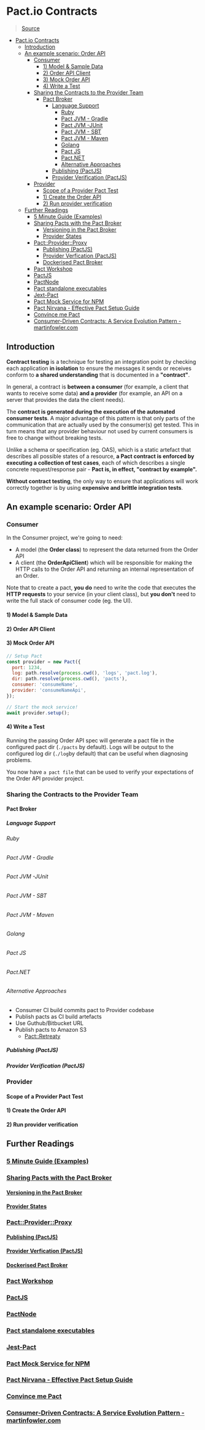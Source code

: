 # Pact.io Contracts

> [Source](https://docs.pact.io/)

<!-- @import "[TOC]" {cmd="toc" depthFrom=1 depthTo=6 orderedList=false} -->

<!-- code_chunk_output -->

- [Pact.io Contracts](#pactio-contracts)
  - [Introduction](#introduction)
  - [An example scenario: Order API](#an-example-scenario-order-api)
    - [Consumer](#consumer)
      - [1) Model & Sample Data](#1-model-sample-data)
      - [2) Order API Client](#2-order-api-client)
      - [3) Mock Order API](#3-mock-order-api)
      - [4) Write a Test](#4-write-a-test)
    - [Sharing the Contracts to the Provider Team](#sharing-the-contracts-to-the-provider-team)
      - [Pact Broker](#pact-broker)
        - [Language Support](#language-support)
          - [Ruby](#ruby)
          - [Pact JVM - Gradle](#pact-jvm-gradle)
          - [Pact JVM -JUnit](#pact-jvm-junit)
          - [Pact JVM - SBT](#pact-jvm-sbt)
          - [Pact JVM - Maven](#pact-jvm-maven)
          - [Golang](#golang)
          - [Pact JS](#pact-js)
          - [Pact.NET](#pactnet)
          - [Alternative Approaches](#alternative-approaches)
        - [Publishing (PactJS)](#publishing-pactjs)
        - [Provider Verification (PactJS)](#provider-verification-pactjs)
    - [Provider](#provider)
      - [Scope of a Provider Pact Test](#scope-of-a-provider-pact-test)
      - [1) Create the Order API](#1-create-the-order-api)
      - [2) Run provider verification](#2-run-provider-verification)
  - [Further Readings](#further-readings)
    - [5 Minute Guide (Examples)](#5-minute-guide-exampleshttpsdocspactio5-minute-getting-started-guide)
    - [Sharing Pacts with the Pact Broker](#sharing-pacts-with-the-pact-brokerhttpsdocspactiogetting_startedsharing_pacts)
      - [Versioning in the Pact Broker](#versioning-in-the-pact-brokerhttpsdocspactiogetting_startedversioning_in_the_pact_brokerversioning-in-the-pact-broker)
      - [Provider States](#provider-stateshttpsdocspactiogetting_startedprovider_states)
    - [Pact::Provider::Proxy](#pactproviderproxyhttpsgithubcompact-foundationpact-provider-proxy)
      - [Publishing (PactJS)](#publishing-pactjshttpsgithubcompact-foundationpact-jspublishing-pacts-to-a-broker)
      - [Provider Verfication (PactJS)](#provider-verfication-pactjshttpsgithubcompact-foundationpact-jsprovider-api-testing)
      - [Dockerised Pact Broker](#dockerised-pact-brokerhttpsgithubcompact-foundationpact-broker-docker)
    - [Pact Workshop](#pact-workshophttpsgithubcompact-foundationpact-workshop-js)
    - [PactJS](#pactjshttpsgithubcompact-foundationpact-js)
    - [PactNode](#pactnodehttpsgithubcompact-foundationpact-node)
    - [Pact standalone executables](#pact-standalone-executableshttpsgithubcompact-foundationpact-ruby-standalonereleases)
    - [Jext-Pact](#jext-pacthttpsgithubcompact-foundationjest-pact)
    - [Pact Mock Service for NPM](#pact-mock-service-for-npmhttpsgithubcompact-foundationpact-mock-service-npm)
    - [Pact Nirvana - Effective Pact Setup Guide](#pact-nirvana-effective-pact-setup-guidehttpsdocspactiopact_nirvana)
    - [Convince me Pact](#convince-me-pacthttpsdocspactiofaqconvinceme)
    - [Consumer-Driven Contracts: A Service Evolution Pattern - martinfowler.com](#consumer-driven-contracts-a-service-evolution-pattern-martinfowlercomhttpsmartinfowlercomarticlesconsumerdrivencontractshtml)

<!-- /code_chunk_output -->

## Introduction

**Contract testing** is a technique for testing an integration point by checking
each application **in isolation** to ensure the messages it sends or receives
conform to **a shared understanding** that is documented in a **"contract"**.

In general, a contract is **between a consumer** (for example, a client that
wants to receive some data) **and a provider** (for example, an API on a server
that provides the data the client needs).

The **contract is generated during the execution of the automated consumer
tests**. A major advantage of this pattern is that only parts of the
communication that are actually used by the consumer(s) get tested. This in turn
means that any provider behaviour not used by current consumers is free to
change without breaking tests.

Unlike a schema or specification (eg. OAS), which is a static artefact that
describes all possible states of a resource, **a Pact contract is enforced by
executing a collection of test cases**, each of which describes a single
concrete request/response pair - **Pact is, in effect, "contract by example".**

**Without contract testing**, the only way to ensure that applications will work
correctly together is by using **expensive and brittle integration tests**.

## An example scenario: Order API

### Consumer

In the Consumer project, we're going to need:

- A model (the **Order class**) to represent the data returned from the Order
  API
- A client (the **OrderApiClient**) which will be responsible for making the
  HTTP calls to the Order API and returning an internal representation of an
  Order.

Note that to create a pact, **you** **do** need to write the code that executes
the **HTTP requests** to your service (in your client class), but **you don't**
need to write the full stack of consumer code (eg. the UI).

#### 1) Model & Sample Data

#### 2) Order API Client

#### 3) Mock Order API

```js
// Setup Pact
const provider = new Pact({
  port: 1234,
  log: path.resolve(process.cwd(), 'logs', 'pact.log'),
  dir: path.resolve(process.cwd(), 'pacts'),
  consumer: 'consumeName',
  provider: 'consumeNameApi',
});

// Start the mock service!
await provider.setup();
```

#### 4) Write a Test

Running the passing Order API spec will generate a pact file in the configured
pact dir (`./pacts` by default). Logs will be output to the configured log dir
(`./log`by default) that can be useful when diagnosing problems.

You now have `a pact file` that can be used to verify your expectations of the
Order API provider project.

### Sharing the Contracts to the Provider Team

#### Pact Broker

##### Language Support

###### Ruby

###### Pact JVM - Gradle

###### Pact JVM -JUnit

###### Pact JVM - SBT

###### Pact JVM - Maven

###### Golang

###### Pact JS

###### Pact.NET

###### Alternative Approaches

- Consumer CI build commits pact to Provider codebase
- Publish pacts as CI build artefacts
- Use Guthub/Bitbucket URL
- Publish pacts to Amazon S3
  - [Pact::Retreaty](https://github.com/fairfaxmedia/pact-retreaty)

##### Publishing (PactJS)

##### Provider Verification (PactJS)

### Provider

#### Scope of a Provider Pact Test

#### 1) Create the Order API

#### 2) Run provider verification

## Further Readings

### [5 Minute Guide (Examples)](https://docs.pact.io/5-minute-getting-started-guide)

### [Sharing Pacts with the Pact Broker](https://docs.pact.io/getting_started/sharing_pacts)

#### [Versioning in the Pact Broker](https://docs.pact.io/getting_started/versioning_in_the_pact_broker#versioning-in-the-pact-broker)

#### [Provider States](https://docs.pact.io/getting_started/provider_states)

### [Pact::Provider::Proxy](https://github.com/pact-foundation/pact-provider-proxy)

#### [Publishing (PactJS)](https://github.com/pact-foundation/pact-js/#publishing-pacts-to-a-broker)

#### [Provider Verfication (PactJS)](https://github.com/pact-foundation/pact-js/#provider-api-testing)

#### [Dockerised Pact Broker](https://github.com/pact-foundation/pact-broker-docker)

### [Pact Workshop](https://github.com/pact-foundation/pact-workshop-js)

### [PactJS](https://github.com/pact-foundation/pact-js)

### [PactNode](https://github.com/pact-foundation/pact-node)

### [Pact standalone executables](https://github.com/pact-foundation/pact-ruby-standalone/releases)

### [Jest-Pact](https://github.com/pact-foundation/jest-pact)

### [Pact Mock Service for NPM](https://github.com/pact-foundation/pact-mock-service-npm)

### [Pact Nirvana - Effective Pact Setup Guide](https://docs.pact.io/pact_nirvana)

### [Convince me Pact](https://docs.pact.io/faq/convinceme)

### [Consumer-Driven Contracts: A Service Evolution Pattern - martinfowler.com](https://martinfowler.com/articles/consumerDrivenContracts.html)
